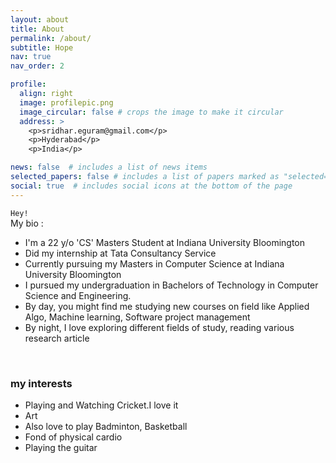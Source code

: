 ```yaml
---
layout: about
title: About
permalink: /about/
subtitle: Hope
nav: true 
nav_order: 2

profile:
  align: right
  image: profilepic.png
  image_circular: false # crops the image to make it circular
  address: >
    <p>sridhar.eguram@gmail.com</p>
    <p>Hyderabad</p>
    <p>India</p>

news: false  # includes a list of news items
selected_papers: false # includes a list of papers marked as "selected={true}"
social: true  # includes social icons at the bottom of the page
---
```


`Hey!` <br>
My bio :
<ul>
  <li> I'm a 22 y/o 'CS' Masters Student at Indiana University Bloomington </li>
  <li> Did my internship at Tata Consultancy Service </li>
  <li> Currently pursuing my Masters in Computer Science at Indiana University Bloomington </li>
  <li> I pursued my undergraduation in Bachelors of Technology in Computer Science and Engineering. </li>
  <li> By day, you might find me studying new courses on field like Applied Algo, Machine learning, Software project management </li>
  <li> By night, I love exploring different fields of study, reading various research article </li>
</ul>

<br>

<h3> my interests</h3>
<ul>
  <li> Playing and Watching Cricket.I love it </li>
  <li> Art </li>
  <li> Also love to play Badminton, Basketball </li>
  <li> Fond of physical cardio </li>
  <li> Playing the guitar </li>
</ul> 
